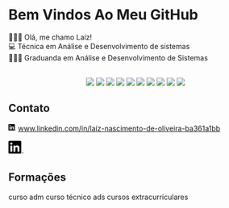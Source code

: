 # Bem Vindos Ao Meu GitHub

👩🏼‍💻 Olá, me chamo Laíz! <br>
💻 Técnica em Análise e Desenvolvimento de sistemas  <br>
👩🏼‍🎓 Graduanda em Análise e Desenvolvimento de Sistemas <br> <br>


<center>
<img src="https://cdn.jsdelivr.net/gh/devicons/devicon@latest/icons/java/java-original-wordmark.svg" width="40px">
<img src="https://cdn.jsdelivr.net/gh/devicons/devicon@latest/icons/javascript/javascript-original.svg" width="40px">
<img src="https://cdn.jsdelivr.net/gh/devicons/devicon@latest/icons/css3/css3-original-wordmark.svg" width="40px">
<img src="https://cdn.jsdelivr.net/gh/devicons/devicon@latest/icons/html5/html5-original-wordmark.svg" width="40px">
<img src="https://cdn.jsdelivr.net/gh/devicons/devicon@latest/icons/mysql/mysql-original-wordmark.svg" width="40px">
<img src="https://cdn.jsdelivr.net/gh/devicons/devicon@latest/icons/php/php-original.svg" width="40px">
<img src="https://cdn.jsdelivr.net/gh/devicons/devicon@latest/icons/c/c-original.svg" width="40px">
<img src="https://cdn.jsdelivr.net/gh/devicons/devicon@latest/icons/python/python-original-wordmark.svg" width="40px">
<img src="https://cdn.jsdelivr.net/gh/devicons/devicon@latest/icons/figma/figma-original.svg" width="40px">
<img src="https://cdn.jsdelivr.net/gh/devicons/devicon@latest/icons/git/git-original-wordmark.svg" width="40px">
</center>


## Contato
<img src="img/linkedin.png" alt="icon" class="icon" style="height: 15px; width: 15px;"> www.linkedin.com/in/laíz-nascimento-de-oliveira-ba361a1bb

<a href="www.linkedin.com/in/laíz-nascimento-de-oliveira-ba361a1bb"><img src="img/linkedin.png" alt="" width="30px"></a>


## Formações

curso adm
curso técnico ads
cursos extracurriculares




<!--
**Laiz03/Laiz03** is a ✨ _special_ ✨ repository because its `README.md` (this file) appears on your GitHub profile.

Here are some ideas to get you started:

- 🔭 I’m currently working on ...
- 🌱 I’m currently learning ...
- 👯 I’m looking to collaborate on ...
- 🤔 I’m looking for help with ...
- 💬 Ask me about ...
- 📫 How to reach me: ...
- 😄 Pronouns: ...
- ⚡ Fun fact: ...
-->
